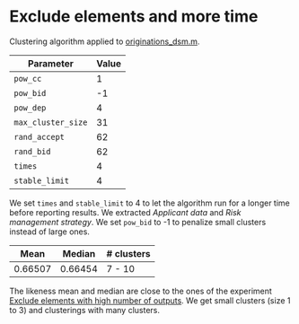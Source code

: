 # Exclude elements and more time

Clustering algorithm applied to [originations_dsm.m](/dsm/originations_dsm.m).

| **Parameter** | **Value** |
| --- | --- |
| `pow_cc`           |     1 |
| `pow_bid`          |    -1 |
| `pow_dep`          |     4 |
| `max_cluster_size` |    31 |
| `rand_accept`      |    62 |
| `rand_bid`         |    62 |
| `times`            |     4 |
| `stable_limit`     |     4 |

We set `times` and `stable_limit` to 4 to let the algorithm run for a longer time before reporting results. We extracted *Applicant data* and *Risk management strategy*. We set `pow_bid` to -1 to penalize small clusters instead of large ones.

| **Mean** | **Median** | **# clusters** |
| --- | --- | --- |
| 0.66507 | 0.66454 | 7 - 10 |

The likeness mean and median are close to the ones of the experiment [Exclude elements with high number of outputs](/results/3-exclude-elements-with-high-number-of-outputs). We get small clusters (size 1 to 3) and clusterings with many clusters.